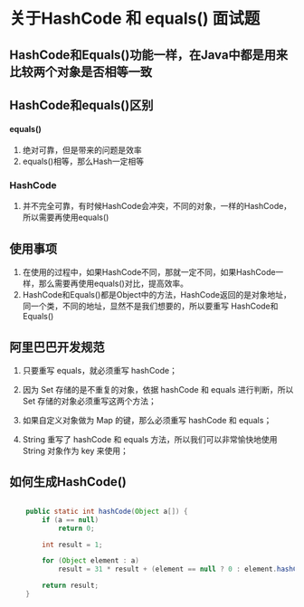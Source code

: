 # 关于HashCode 和 equals() 面试题

## HashCode和Equals()功能一样，在Java中都是用来比较两个对象是否相等一致

## HashCode和equals()区别
#### equals()
1. 绝对可靠，但是带来的问题是效率
2. equals()相等，那么Hash一定相等
### HashCode
1. 并不完全可靠，有时候HashCode会冲突，不同的对象，一样的HashCode，所以需要再使用equals()

## 使用事项
1. 在使用的过程中，如果HashCode不同，那就一定不同，如果HashCode一样，那么需要再使用equals()对比，提高效率。
2.  HashCode和Equals()都是Object中的方法，HashCode返回的是对象地址，同一个类，不同的地址，显然不是我们想要的，所以要重写 HashCode和Equals()

## 阿里巴巴开发规范
1. 只要重写 equals，就必须重写 hashCode；

2. 因为 Set 存储的是不重复的对象，依据 hashCode 和 equals 进行判断，所以 Set 存储的对象必须重写这两个方法；

3. 如果自定义对象做为 Map 的键，那么必须重写 hashCode 和 equals；

4. String 重写了 hashCode 和 equals 方法，所以我们可以非常愉快地使用 String 对象作为 key 来使用；


## 如何生成HashCode()
```java

    public static int hashCode(Object a[]) {
        if (a == null)
            return 0;

        int result = 1;

        for (Object element : a)
            result = 31 * result + (element == null ? 0 : element.hashCode());

        return result;
    }
```


